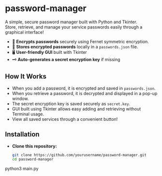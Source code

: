 # password-manager


A simple, secure password manager built with Python and Tkinter.  
Store, retrieve, and manage your service passwords easily through a graphical interface!

- 🔐 **Encrypts passwords** securely using Fernet symmetric encryption.
- 💾 **Stores encrypted passwords** locally in a `passwords.json` file.
- 🖥️ **User-friendly GUI** built with Tkinter
- 🗝️ **Auto-generates a secret encryption key** if missing

## How It Works
- When you add a password, it is encrypted and saved in `passwords.json`.
- When you retrieve a password, it is decrypted and displayed in a pop-up window.
- The secret encryption key is saved securely as `secret.key`.
- GUI built using Tkinter allows easy adding and retrieving without Terminal usage.
- View all saved services through a convenient button!

## Installation 
- **Clone this repository:**
   ```bash
   git clone https://github.com/yourusername/password-manager.git
   cd password-manager
python3 main.py
